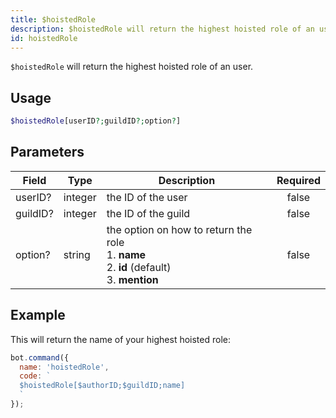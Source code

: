 ```yaml
---
title: $hoistedRole 
description: $hoistedRole will return the highest hoisted role of an user.
id: hoistedRole
---
```


`$hoistedRole` will return the highest hoisted role of an user.

## Usage

```php
$hoistedRole[userID?;guildID?;option?]
```

## Parameters 


| Field    | Type    | Description                                                                                               | Required |
| -------- | ------- | --------------------------------------------------------------------------------------------------------- |:--------:|
| userID?  | integer | the ID of the user                                                                                        |    false    |
| guildID? | integer | the ID of the guild                                                                                       |    false    |
| option?  | string  | the option on how to return the role <br /> 1. **name** <br /> 2. **id**  (default) <br /> 3. **mention** |    false    |


## Example

This will return the name of your highest hoisted role:

```javascript
bot.command({
  name: 'hoistedRole',
  code: `
  $hoistedRole[$authorID;$guildID;name]
  `
});
```
